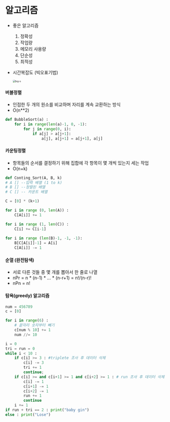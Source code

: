 # 알고리즘

- 좋은 알고리즘

  1. 정확성
  2. 작업량
  3. 메모리 사용량
  4. 단순성
  5. 최적성

- 시간복잡도 (빅오표기법)

  <img src="C:\Users\a\TIL\algorithm\big-o.jpg" alt="big-o" style="zoom:50%;" />

#### 버블정렬

- 인접한 두 개의 원소를 비교하며 자리를 계속 교환하는 방식
- O(n**2)

```python
def BubbleSort(a) :
    for i in range(len(a)-1, 0, -1):
        for j in range(0, i):
            if a[j] > a[j+1]:
                a[j], a[j+1] = a[j+1], a[j]
```



#### 카운팅정렬

- 항목들의 순서를 결정하기 위해 집합에 각 항목이 몇 개씩 있는지 세는 작업
- O(n+k)

```python
def Conting_Sort(A, B, k)
# A [] --입력 배열 (1 to k)
# B [] --정렬된 배열
# C [] -- 카운트 배열

C = [0] * (k+1)

for i in range (0, len(A)) :
    C[A[i]] += 1

for i in range (1, len(C)) :
    C[i] += C[i-1]
    
for i in range (len(B)-1, -1, -1):
    B[C[A[i]]-1] = A[i]
    C[A[i]] -= 1

```

#### 순열 (완전탐색)

- 서로 다른 것들 중 몇 개를 뽑아서 한 줄로 나열 
- nPr = n * (n-1) * ... * (n-r+1) = n!/(n-r)!
- nPn = n!

#### 탐욕(greedy) 알고리즘

```python
num = 456789
c = [0]

for i in range(6) :
    # 끝자리 숫자부터 빼기
    c[num % 10] += 1 
    num //= 10

i = 0
tri = run = 0
while i < 10 :
    if c[i] >= 3 : #triplete 조사 후 데이터 삭제
        c[i] -= 3
        tri += 1
        continue;
    if c[i] >= and c[i+1] >= 1 and c[i+2] >= 1 : # run 조사 후 데이터 삭제
        c[i] -= 1
        c[i+1] -= 1
        c[i+2] -= 1
        run += 1
        continue
    i += 1
if run + tri == 2 : print("baby gin")
else : print("Lose")    
```

